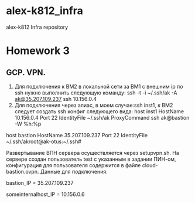 # alex-k812_infra
alex-k812 Infra repository

# Homework 3
## GCP. VPN.
1. Для подключения к ВМ2 в локальной сети за ВМ1 с внешним ip по ssh нужно выполнить следующую команду: ssh -t -i ~/.ssh/ak -A ak@35.207.109.237 ssh 10.156.0.4
1. Для подключения через алиас, в моем случае:ssh inst1, к ВМ2 следует создать ssh конфиг следующего вида:
host inst1
    HostName 10.156.0.4
    Port 22
    IdentityFile ~/.ssh/ak
    ProxyCommand ssh ak@bastion -W %h:%p

host bastion
    HostName 35.207.109.237
    Port 22
    IdentityFile ~/.ssh/akroot@ak-otus:~/.ssh#

Развертывание ВПН сервера осуществляется через setupvpn.sh. На сервере создан пользователь test с указанным в задании ПИН-ом, конфигурация для пользователя содержится в файле cloud-bastion.ovpn.
Данные для подключения:

bastion_IP = 35.207.109.237

someinternalhost_IP = 10.156.0.6
